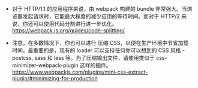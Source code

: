 - 对于 HTTP/1.1 的应用程序来说，由 webpack 构建的 bundle 非常强大。当浏览器发起请求时，它能最大程度的减少应用的等待时间。而对于 HTTP/2 来说，你还可以使用代码分割进行进一步优化。 https://webpack.js.org/guides/code-splitting/

- 注意，在多数情况下，你也可以进行 压缩 CSS，以便在生产环境中节省加载时间。最重要的是，现有的 loader 可以支持任何你可以想到的 CSS 风格 - postcss, sass 和 less 等。为了压缩输出文件，请使用类似于 css-minimizer-webpack-plugin 这样的插件。https://www.webpackjs.com/plugins/mini-css-extract-plugin/#minimizing-for-production



